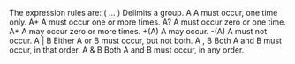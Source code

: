 The expression rules are: 
( ... )
    Delimits a group.
A
    A must occur, one time only.
A+
    A must occur one or more times.
A?
    A must occur zero or one time.
A*
    A may occur zero or more times.
+(A)
    A may occur.
-(A)
    A must not occur.
A | B
    Either A or B must occur, but not both.
A , B
    Both A and B must occur, in that order.
A & B
    Both A and B must occur, in any order. 